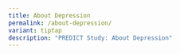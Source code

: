 ```yaml
---
title: About Depression
permalink: /about-depression/
variant: tiptap
description: "PREDICT Study: About Depression"
---
```

